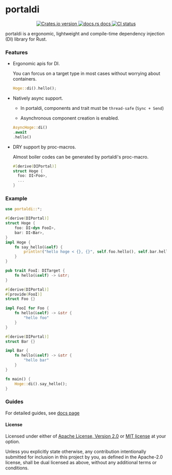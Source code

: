 # portaldi

 <div align="center">
  <!-- Crates version -->
  <a href="https://crates.io/crates/portaldi">
    <img src="https://img.shields.io/crates/v/portaldi.svg?style=flat-square"
    alt="Crates.io version" />
  </a>
  <!-- docs -->
  <a href="https://docs.rs/portaldi">
    <img src="https://img.shields.io/badge/docs-latest-blue.svg?style=flat-square"
      alt="docs.rs docs" />
  </a>
  <!-- CI -->
  <a href="https://github.com/mtn81/portaldi/actions">
    <img src="https://github.com/mtn81/portaldi/actions/workflows/main.yml/badge.svg"
      alt="CI status" />
  </a>
</div>

portaldi is a ergonomic, lightweight and compile-time dependency injection (DI) library for Rust.

### Features
* Ergonomic apis for DI.

  You can forcus on a target type in most cases without worrying about containers.

  ```rust
  Hoge::di().hello(); 
  ```

* Natively async support.
  
  * In portaldi, components and trait must be `thread-safe` (`Sync + Send`)

  * Asynchronous component creation is enabled.

  ```rust
  AsyncHoge::di()
  .await
  .hello()
  ```

* DRY support by proc-macros.

  Almost boiler codes can be generated by portaldi's proc-macro.

  ```rust
  #[derive(DIPortal)]
  struct Hoge {
    foo: DI<Foo>,
    ...
  }
  ```


### Example
```rust
use portaldi::*;

#[derive(DIPortal)]
struct Hoge {
    foo: DI<dyn FooI>,
    bar: DI<Bar>,
}
impl Hoge {
    fn say_hello(&self) {
        println!("hello hoge < {}, {}", self.foo.hello(), self.bar.hello())
    }
}

pub trait FooI: DITarget {
    fn hello(&self) -> &str;
}

#[derive(DIPortal)]
#[provide(FooI)]
struct Foo {}

impl FooI for Foo {
    fn hello(&self) -> &str {
        "hello foo"
    }
}

#[derive(DIPortal)]
struct Bar {}

impl Bar {
    fn hello(&self) -> &str {
        "hello bar"
    }
}

fn main() {
    Hoge::di().say_hello();
}


```

### Guides

For detailed guides, see [docs page](https://docs.rs/portaldi/latest/portaldi/docs/index.html)

#### License

Licensed under either of [Apache License, Version
2.0](LICENSE-APACHE) or [MIT license](LICENSE-MIT) at your option.

Unless you explicitly state otherwise, any contribution intentionally submitted
for inclusion in this project by you, as defined in the Apache-2.0 license,
shall be dual licensed as above, without any additional terms or conditions.
